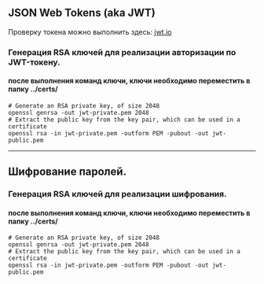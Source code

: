 ## JSON Web Tokens (aka JWT)   
Проверку  токена можно выполнить здесь: [jwt.io](https://jwt.io)

### Генерация RSA ключей для реализации авторизации по JWT-токену.
#### после выполнения команд ключи, ключи необходимо переместить в папку ../certs/

```shell
# Generate an RSA private key, of size 2048
openssl genrsa -out jwt-private.pem 2048
# Extract the public key from the key pair, which can be used in a certificate
openssl rsa -in jwt-private.pem -outform PEM -pubout -out jwt-public.pem    
```

---

## Шифрование паролей.

### Генерация RSA ключей для реализации шифрования.
#### после выполнения команд ключи, ключи необходимо переместить в папку ../certs/

```shell
# Generate an RSA private key, of size 2048
openssl genrsa -out jwt-private.pem 2048
# Extract the public key from the key pair, which can be used in a certificate
openssl rsa -in jwt-private.pem -outform PEM -pubout -out jwt-public.pem    
```

